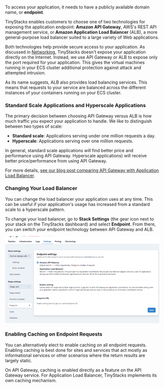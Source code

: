 To access your application, it needs to have a publicly available domain name, or **endpoint**. 

TinyStacks enables customers to choose one of two technologies for exposing the application endpoint: **Amazon API Gateway**, AWS's REST API management service, or **Amazon Application Load Balancer** (ALB), a more general-purpose load balancer suited to a large variety of Web applications. 

Both technologies help provide secure access to your application. As discussed in [Networking](networking.md), TinyStacks doesn't expose your application directly on the Internet. Instead, we use API Gateway or ALB to expose only the port required for your application. This gives the virtual machines running in your ECS cluster additional protection against attack and attempted intrusion. 

As its name suggests, ALB also provides load balancing services. This means that requests to your service are balanced across the different instances of your containers running on your ECS cluster.

### Standard Scale Applications and Hyperscale Applications

The primary decision between choosing API Gateway versus ALB is how much traffic you expect your application to handle. We like to distinguish between two types of scale: 

* **Standard scale**: Applications serving under one million requests a day. 
* **Hyperscale**: Applications serving over one million requests.

In general, standard scale applications will find better price and performance using API Gateway. Hyperscale applications) will receive better price/performance from using API Gateway. 

For more details, <a href="https://blog.tinystacks.com/battle-of-the-serverless-api-routers-alb-vs-api-gateway-feature-comparison" target="_blank">see our blog post comparing API Gateway with Application Load Balancer</a>.

### Changing Your Load Balancer

You can change the load balancer your application uses at any time. This can be useful if your application's usage has increased from a standard scale to a hyperscale pattern. 

To change your load balancer, go to **Stack Settings** (the gear icon next to your stack on the TinyStacks dashboard) and select **Endpoint**. From there, you can switch your endpoint technology between API Gateway and ALB.

![TinyStacks - change endpoint](img/endpoint-change.png)

### Enabling Caching on Endpoint Requests

You can alternatively elect to enable caching on all endpoint requests. Enabling caching is best done for sites and services that act mostly as informational services or other scenarios where the return results are largely static.

On API Gateway, caching is enabled directly as a feature on the API Gateway service. For Application Load Balancer, TinyStacks implements its own caching mechanism.